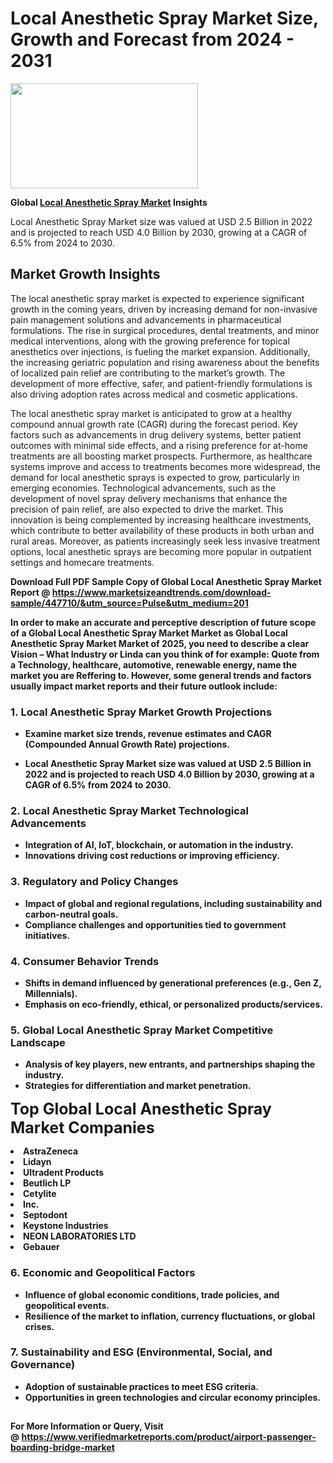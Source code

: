 <H1>Local Anesthetic Spray Market Size, Growth and Forecast from 2024 - 2031</H1><img class="aligncenter size-medium wp-image-584254" src="https://thirdeyenews.in/wp-content/uploads/2024/09/Global-Market-Research-300x168.jpeg" alt="" width="300" height="168" /><p><strong>Global&nbsp;<a href="https://www.marketsizeandtrends.com/download-sample/447710/&amp;utm_source=Pulse&amp;utm_medium=201">Local Anesthetic Spray Market</a> Insights</strong></p><p>Local Anesthetic Spray Market size was valued at USD 2.5 Billion in 2022 and is projected to reach USD 4.0 Billion by 2030, growing at a CAGR of 6.5% from 2024 to 2030.</p><p><h2>Market Growth Insights</h2> The local anesthetic spray market is expected to experience significant growth in the coming years, driven by increasing demand for non-invasive pain management solutions and advancements in pharmaceutical formulations. The rise in surgical procedures, dental treatments, and minor medical interventions, along with the growing preference for topical anesthetics over injections, is fueling the market expansion. Additionally, the increasing geriatric population and rising awareness about the benefits of localized pain relief are contributing to the market’s growth. The development of more effective, safer, and patient-friendly formulations is also driving adoption rates across medical and cosmetic applications. <p><strong></strong></p> The local anesthetic spray market is anticipated to grow at a healthy compound annual growth rate (CAGR) during the forecast period. Key factors such as advancements in drug delivery systems, better patient outcomes with minimal side effects, and a rising preference for at-home treatments are all boosting market prospects. Furthermore, as healthcare systems improve and access to treatments becomes more widespread, the demand for local anesthetic sprays is expected to grow, particularly in emerging economies. Technological advancements, such as the development of novel spray delivery mechanisms that enhance the precision of pain relief, are also expected to drive the market. This innovation is being complemented by increasing healthcare investments, which contribute to better availability of these products in both urban and rural areas. Moreover, as patients increasingly seek less invasive treatment options, local anesthetic sprays are becoming more popular in outpatient settings and homecare treatments. <p><strong></p><p><span class=""><strong>Download Full PDF Sample Copy of Global Local Anesthetic Spray Market Report</strong> @ <a href="https://www.marketsizeandtrends.com/download-sample/447710/&amp;utm_source=Pulse&amp;utm_medium=201" target="_blank">https://www.marketsizeandtrends.com/download-sample/447710/&amp;utm_source=Pulse&amp;utm_medium=201</a></span></p><p>In order to make an accurate and perceptive description of future scope of a Global&nbsp;Local Anesthetic Spray Market Market as Global&nbsp;Local Anesthetic Spray Market Market of 2025, you need to describe a clear Vision &ndash; What Industry or Linda can you think of for example: Quote from a Technology, healthcare, automotive, renewable energy, name the market you are Reffering to. However, some general trends and factors usually impact market reports and their future outlook include:</p><h3>1.&nbsp;<strong>Local Anesthetic Spray Market Growth Projections</strong></h3><ul><li>Examine market size trends, revenue estimates and CAGR (Compounded Annual Growth Rate) projections.</li><li><p>Local Anesthetic Spray Market size was valued at USD 2.5 Billion in 2022 and is projected to reach USD 4.0 Billion by 2030, growing at a CAGR of 6.5% from 2024 to 2030.</p></li></ul><h3>2.&nbsp;<strong>Local Anesthetic Spray Market Technological Advancements</strong></h3><ul><li>Integration of AI, IoT, blockchain, or automation in the industry.</li><li>Innovations driving cost reductions or improving efficiency.</li></ul><h3>3.&nbsp;<strong>Regulatory and Policy Changes</strong></h3><ul><li>Impact of global and regional regulations, including sustainability and carbon-neutral goals.</li><li>Compliance challenges and opportunities tied to government initiatives.</li></ul><h3>4.&nbsp;<strong>Consumer Behavior Trends</strong></h3><ul><li>Shifts in demand influenced by generational preferences (e.g., Gen Z, Millennials).</li><li>Emphasis on eco-friendly, ethical, or personalized products/services.</li></ul><h3>5.&nbsp;<strong>Global Local Anesthetic Spray Market Competitive Landscape</strong></h3><ul><li>Analysis of key players, new entrants, and partnerships shaping the industry.</li><li>Strategies for differentiation and market penetration.</li></ul><p data-pm-slice="1 1 []"><span style="color: inherit; font-family: inherit; font-size: 25px;">Top Global Local Anesthetic Spray Market Companies</span></p><div class="" data-test-id=""><p><li>AstraZeneca</li><li> Lidayn</li><li> Ultradent Products</li><li> Beutlich LP</li><li> Cetylite</li><li> Inc.</li><li> Septodont</li><li> Keystone Industries</li><li> NEON LABORATORIES LTD</li><li> Gebauer</li></p></div><h3>6.&nbsp;<strong>Economic and Geopolitical Factors</strong></h3><ul><li>Influence of global economic conditions, trade policies, and geopolitical events.</li><li>Resilience of the market to inflation, currency fluctuations, or global crises.</li></ul><h3>7.&nbsp;<strong>Sustainability and ESG (Environmental, Social, and Governance)</strong></h3><ul><li>Adoption of sustainable practices to meet ESG criteria.</li><li>Opportunities in green technologies and circular economy principles.</li></ul><h2><strong style="font-size: 14px;">For More Information or Query, Visit @&nbsp;</strong><a style="background-color: #ffffff; font-size: 14px;" href="https://www.marketsizeandtrends.com/report/local-anesthetic-spray-market/" target="_blank">https://www.verifiedmarketreports.com/product/airport-passenger-boarding-bridge-market</a></h2>
